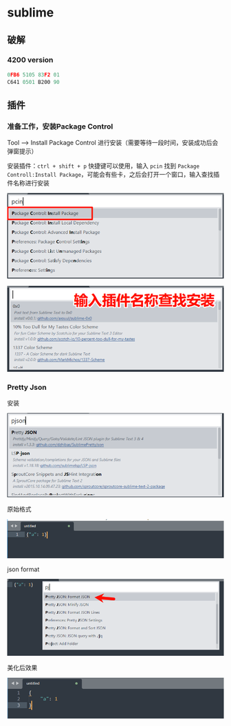 # sublime
## 破解
### 4200 version
```js
0FB6 5105 83F2 01
C641 0501 B200 90

```

## 插件
### 准备工作，安装Package Control
Tool --> Install Package Control 进行安装（需要等待一段时间，安装成功后会弹窗提示）

安装插件：`ctrl + shift + p` 快捷键可以使用，输入 `pcin` 找到 `Package Controll:Install Package`，可能会有些卡，之后会打开一个窗口，输入查找插件名称进行安装

![Img](https://raw.githubusercontent.com/zhougengxu1990/picture-go/master/yank-note-picgo-img-20250809115517.png)

![Img](https://raw.githubusercontent.com/zhougengxu1990/picture-go/master/yank-note-picgo-img-20250809122728.png)

### Pretty Json
安装

![Img](https://raw.githubusercontent.com/zhougengxu1990/picture-go/master/yank-note-picgo-img-20250809123003.png)

原始格式

![Img](https://raw.githubusercontent.com/zhougengxu1990/picture-go/master/yank-note-picgo-img-20250809123125.png)

json format

![Img](https://raw.githubusercontent.com/zhougengxu1990/picture-go/master/yank-note-picgo-img-20250809123204.png)

美化后效果

![Img](https://raw.githubusercontent.com/zhougengxu1990/picture-go/master/yank-note-picgo-img-20250809123218.png)

### 